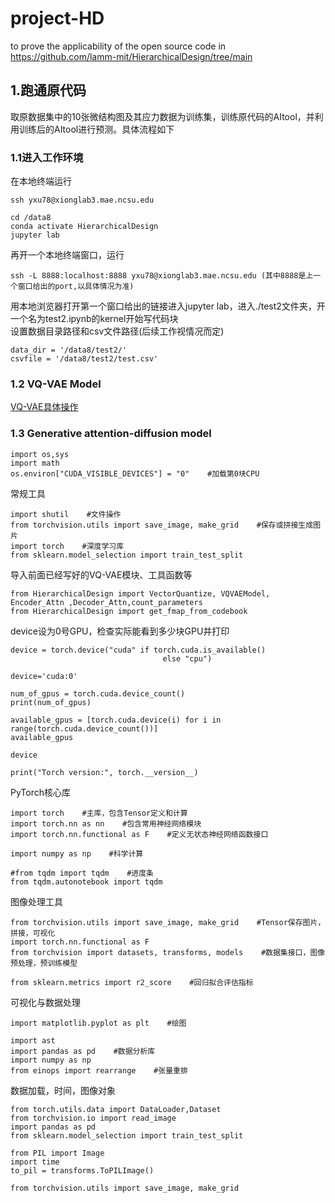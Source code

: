 # project-HD
to prove the applicability of the open source code in https://github.com/lamm-mit/HierarchicalDesign/tree/main
## 1.跑通原代码
取原数据集中的10张微结构图及其应力数据为训练集，训练原代码的AItool，并利用训练后的AItool进行预测。具体流程如下  
### 1.1进入工作环境
在本地终端运行
```
ssh yxu78@xionglab3.mae.ncsu.edu
```
```
cd /data8
conda activate HierarchicalDesign
jupyter lab
```
再开一个本地终端窗口，运行
```
ssh -L 8888:localhost:8888 yxu78@xionglab3.mae.ncsu.edu (其中8888是上一个窗口给出的port,以具体情况为准)
```
用本地浏览器打开第一个窗口给出的链接进入jupyter lab，进入./test2文件夹，开一个名为test2.ipynb的kernel开始写代码块  
设置数据目录路径和csv文件路径(后续工作视情况而定)
```
data_dir = '/data8/test2/'
csvfile = '/data8/test2/test.csv'
```
### 1.2 VQ-VAE Model
[VQ-VAE具体操作](./VQ-VAE.md)  

### 1.3 Generative attention-diffusion model
```
import os,sys
import math
os.environ["CUDA_VISIBLE_DEVICES"] = "0"    #加载第0块CPU
```
常规工具
```
import shutil    #文件操作
from torchvision.utils import save_image, make_grid    #保存或拼接生成图片
import torch    #深度学习库
from sklearn.model_selection import train_test_split
```
导入前面已经写好的VQ-VAE模块、工具函数等
```
from HierarchicalDesign import VectorQuantize, VQVAEModel, Encoder_Attn ,Decoder_Attn,count_parameters
from HierarchicalDesign import get_fmap_from_codebook
```
device设为0号GPU，检查实际能看到多少块GPU并打印
```
device = torch.device("cuda" if torch.cuda.is_available() 
                                  else "cpu")

device='cuda:0'

num_of_gpus = torch.cuda.device_count()
print(num_of_gpus)

available_gpus = [torch.cuda.device(i) for i in range(torch.cuda.device_count())]
available_gpus
```
```
device
```
```
print("Torch version:", torch.__version__)
```
PyTorch核心库
```
import torch    #主库，包含Tensor定义和计算
import torch.nn as nn    #包含常用神经网络模块
import torch.nn.functional as F    #定义无状态神经网络函数接口
```
```
import numpy as np    #科学计算

#from tqdm import tqdm    #进度条
from tqdm.autonotebook import tqdm
```
图像处理工具
```
from torchvision.utils import save_image, make_grid    #Tensor保存图片，拼接，可视化
import torch.nn.functional as F
from torchvision import datasets, transforms, models    #数据集接口，图像预处理，预训练模型
```
```
from sklearn.metrics import r2_score    #回归拟合评估指标
```
可视化与数据处理
```
import matplotlib.pyplot as plt    #绘图

import ast
import pandas as pd    #数据分析库
import numpy as np  
from einops import rearrange    #张量重排
```
数据加载，时间，图像对象
```
from torch.utils.data import DataLoader,Dataset
from torchvision.io import read_image
import pandas as pd
from sklearn.model_selection import train_test_split

from PIL import Image
import time
to_pil = transforms.ToPILImage()

from torchvision.utils import save_image, make_grid
```
